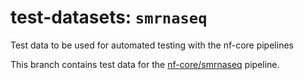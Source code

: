 # test-datasets: `smrnaseq`
Test data to be used for automated testing with the nf-core pipelines

This branch contains test data for the [nf-core/smrnaseq](https://github.com/nf-core/smrnaseq) pipeline.
